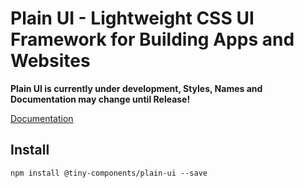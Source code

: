 # Plain UI - Lightweight CSS UI Framework for Building Apps and Websites

**Plain UI is currently under development, Styles, Names and Documentation may change until Release!**

[Documentation](https://plain-ui.com)  

## Install

```
npm install @tiny-components/plain-ui --save
```